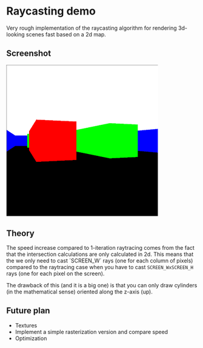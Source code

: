 # Raycasting demo
Very rough implementation of the raycasting algorithm for rendering 3d-looking scenes fast based on a 2d map.
## Screenshot
<img src="images/screenshot.png" width=400/>

## Theory
The speed increase compared to 1-iteration raytracing comes from the fact that the intersection calculations are only calculated in 2d.
This means that the we only need to cast ´SCREEN_W´ rays (one for each column of pixels) compared to the raytracing case when you have to cast
`SCREEN_WxSCREEN_H` rays (one for each pixel on the screen).

The drawback of this (and it is a big one) is that you can only draw cylinders (in the mathematical sense) oriented along the z-axis (up).

## Future plan
 - Textures
 - Implement a simple rasterization version and compare speed
 - Optimization
